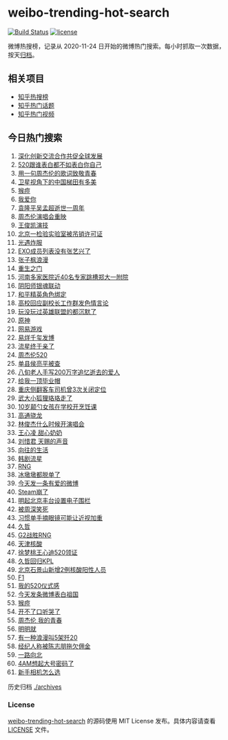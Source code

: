 # weibo-trending-hot-search

[![Build Status](https://github.com/justjavac/weibo-trending-hot-search/workflows/ci/badge.svg?branch=master)](https://github.com/justjavac/weibo-trending-hot-search/actions)
[![license](https://img.shields.io/github/license/justjavac/weibo-trending-hot-search)](https://github.com/justjavac/weibo-trending-hot-search/blob/master/LICENSE)

微博热搜榜，记录从 2020-11-24 日开始的微博热门搜索。每小时抓取一次数据，按天[归档](./archives)。

## 相关项目

- [知乎热搜榜](https://github.com/justjavac/zhihu-trending-top-search)
- [知乎热门话题](https://github.com/justjavac/zhihu-trending-hot-questions)
- [知乎热门视频](https://github.com/justjavac/zhihu-trending-hot-video)

## 今日热门搜索

<!-- BEGIN -->
<!-- 最后更新时间 Sat May 21 2022 03:06:28 GMT+0800 (China Standard Time) -->

1. [深化创新交流合作共促全球发展](https://s.weibo.com//weibo?q=%23%E6%B7%B1%E5%8C%96%E5%88%9B%E6%96%B0%E4%BA%A4%E6%B5%81%E5%90%88%E4%BD%9C%E5%85%B1%E4%BF%83%E5%85%A8%E7%90%83%E5%8F%91%E5%B1%95%23&Refer=new_time)
1. [520跟谁表白都不如表白你自己](https://s.weibo.com//weibo?q=520%E8%B7%9F%E8%B0%81%E8%A1%A8%E7%99%BD%E9%83%BD%E4%B8%8D%E5%A6%82%E8%A1%A8%E7%99%BD%E4%BD%A0%E8%87%AA%E5%B7%B1&Refer=top)
1. [用一句周杰伦的歌词致敬青春](https://s.weibo.com//weibo?q=%23%E7%94%A8%E4%B8%80%E5%8F%A5%E5%91%A8%E6%9D%B0%E4%BC%A6%E7%9A%84%E6%AD%8C%E8%AF%8D%E8%87%B4%E6%95%AC%E9%9D%92%E6%98%A5%23&Refer=top)
1. [卫星视角下的中国梯田有多美](https://s.weibo.com//weibo?q=%23%E5%8D%AB%E6%98%9F%E8%A7%86%E8%A7%92%E4%B8%8B%E7%9A%84%E4%B8%AD%E5%9B%BD%E6%A2%AF%E7%94%B0%E6%9C%89%E5%A4%9A%E7%BE%8E%23&Refer=top)
1. [猴痘](https://s.weibo.com//weibo?q=%E7%8C%B4%E7%97%98&Refer=top)
1. [我爱你](https://s.weibo.com//weibo?q=%E6%88%91%E7%88%B1%E4%BD%A0&Refer=top)
1. [袁隆平吴孟超逝世一周年](https://s.weibo.com//weibo?q=%23%E8%A2%81%E9%9A%86%E5%B9%B3%E5%90%B4%E5%AD%9F%E8%B6%85%E9%80%9D%E4%B8%96%E4%B8%80%E5%91%A8%E5%B9%B4%23&Refer=top)
1. [周杰伦演唱会重映](https://s.weibo.com//weibo?q=%23%E5%91%A8%E6%9D%B0%E4%BC%A6%E6%BC%94%E5%94%B1%E4%BC%9A%E9%87%8D%E6%98%A0%23&Refer=top)
1. [王俊凯演技](https://s.weibo.com//weibo?q=%23%E7%8E%8B%E4%BF%8A%E5%87%AF%E6%BC%94%E6%8A%80%23&Refer=top)
1. [北京一检验实验室被吊销许可证](https://s.weibo.com//weibo?q=%23%E5%8C%97%E4%BA%AC%E4%B8%80%E6%A3%80%E9%AA%8C%E5%AE%9E%E9%AA%8C%E5%AE%A4%E8%A2%AB%E5%90%8A%E9%94%80%E8%AE%B8%E5%8F%AF%E8%AF%81%23&Refer=top)
1. [光遇炸服](https://s.weibo.com//weibo?q=%23%E5%85%89%E9%81%87%E7%82%B8%E6%9C%8D%23&Refer=top)
1. [EXO成员列表没有张艺兴了](https://s.weibo.com//weibo?q=%23EXO%E6%88%90%E5%91%98%E5%88%97%E8%A1%A8%E6%B2%A1%E6%9C%89%E5%BC%A0%E8%89%BA%E5%85%B4%E4%BA%86%23&Refer=top)
1. [张子枫浪漫](https://s.weibo.com//weibo?q=%23%E5%BC%A0%E5%AD%90%E6%9E%AB%E6%B5%AA%E6%BC%AB%23&Refer=top)
1. [重生之门](https://s.weibo.com//weibo?q=%23%E9%87%8D%E7%94%9F%E4%B9%8B%E9%97%A8%23&Refer=top)
1. [河南多家医院近40名专家跳槽郑大一附院](https://s.weibo.com//weibo?q=%23%E6%B2%B3%E5%8D%97%E5%A4%9A%E5%AE%B6%E5%8C%BB%E9%99%A2%E8%BF%9140%E5%90%8D%E4%B8%93%E5%AE%B6%E8%B7%B3%E6%A7%BD%E9%83%91%E5%A4%A7%E4%B8%80%E9%99%84%E9%99%A2%23&Refer=top)
1. [阴阳师银魂联动](https://s.weibo.com//weibo?q=%23%E9%98%B4%E9%98%B3%E5%B8%88%E9%93%B6%E9%AD%82%E8%81%94%E5%8A%A8%23&Refer=top)
1. [和平精英角色绑定](https://s.weibo.com//weibo?q=%23%E5%92%8C%E5%B9%B3%E7%B2%BE%E8%8B%B1%E8%A7%92%E8%89%B2%E7%BB%91%E5%AE%9A%23&Refer=top)
1. [高校回应副校长工作群发色情言论](https://s.weibo.com//weibo?q=%23%E9%AB%98%E6%A0%A1%E5%9B%9E%E5%BA%94%E5%89%AF%E6%A0%A1%E9%95%BF%E5%B7%A5%E4%BD%9C%E7%BE%A4%E5%8F%91%E8%89%B2%E6%83%85%E8%A8%80%E8%AE%BA%23&Refer=top)
1. [玩没玩过英雄联盟的都沉默了](https://s.weibo.com//weibo?q=%23%E7%8E%A9%E6%B2%A1%E7%8E%A9%E8%BF%87%E8%8B%B1%E9%9B%84%E8%81%94%E7%9B%9F%E7%9A%84%E9%83%BD%E6%B2%89%E9%BB%98%E4%BA%86%23&Refer=top)
1. [原神](https://s.weibo.com//weibo?q=%23%E5%8E%9F%E7%A5%9E%23&Refer=top)
1. [网易游戏](https://s.weibo.com//weibo?q=%E7%BD%91%E6%98%93%E6%B8%B8%E6%88%8F&Refer=top)
1. [易烊千玺发博](https://s.weibo.com//weibo?q=%23%E6%98%93%E7%83%8A%E5%8D%83%E7%8E%BA%E5%8F%91%E5%8D%9A%23&Refer=top)
1. [流星终于亲了](https://s.weibo.com//weibo?q=%23%E6%B5%81%E6%98%9F%E7%BB%88%E4%BA%8E%E4%BA%B2%E4%BA%86%23&Refer=top)
1. [周杰伦520](https://s.weibo.com//weibo?q=%E5%91%A8%E6%9D%B0%E4%BC%A6520&Refer=top)
1. [单县侯亮平被查](https://s.weibo.com//weibo?q=%23%E5%8D%95%E5%8E%BF%E4%BE%AF%E4%BA%AE%E5%B9%B3%E8%A2%AB%E6%9F%A5%23&Refer=top)
1. [八旬老人手写200万字追忆逝去的爱人](https://s.weibo.com//weibo?q=%23%E5%85%AB%E6%97%AC%E8%80%81%E4%BA%BA%E6%89%8B%E5%86%99200%E4%B8%87%E5%AD%97%E8%BF%BD%E5%BF%86%E9%80%9D%E5%8E%BB%E7%9A%84%E7%88%B1%E4%BA%BA%23&Refer=top)
1. [给我一顶毕业帽](https://s.weibo.com//weibo?q=%23%E7%BB%99%E6%88%91%E4%B8%80%E9%A1%B6%E6%AF%95%E4%B8%9A%E5%B8%BD%23&Refer=top)
1. [重庆侧翻客车司机曾3次关闭定位](https://s.weibo.com//weibo?q=%23%E9%87%8D%E5%BA%86%E4%BE%A7%E7%BF%BB%E5%AE%A2%E8%BD%A6%E5%8F%B8%E6%9C%BA%E6%9B%BE3%E6%AC%A1%E5%85%B3%E9%97%AD%E5%AE%9A%E4%BD%8D%23&Refer=top)
1. [武大小狐狸珞珞走了](https://s.weibo.com//weibo?q=%23%E6%AD%A6%E5%A4%A7%E5%B0%8F%E7%8B%90%E7%8B%B8%E7%8F%9E%E7%8F%9E%E8%B5%B0%E4%BA%86%23&Refer=top)
1. [10岁颠勺女孩在学校开烹饪课](https://s.weibo.com//weibo?q=%2310%E5%B2%81%E9%A2%A0%E5%8B%BA%E5%A5%B3%E5%AD%A9%E5%9C%A8%E5%AD%A6%E6%A0%A1%E5%BC%80%E7%83%B9%E9%A5%AA%E8%AF%BE%23&Refer=top)
1. [高通骁龙](https://s.weibo.com//weibo?q=%23%E9%AB%98%E9%80%9A%E9%AA%81%E9%BE%99%23&Refer=top)
1. [林俊杰什么时候开演唱会](https://s.weibo.com//weibo?q=%23%E6%9E%97%E4%BF%8A%E6%9D%B0%E4%BB%80%E4%B9%88%E6%97%B6%E5%80%99%E5%BC%80%E6%BC%94%E5%94%B1%E4%BC%9A%23&Refer=top)
1. [王心凌 甜心奶奶](https://s.weibo.com//weibo?q=%E7%8E%8B%E5%BF%83%E5%87%8C%20%E7%94%9C%E5%BF%83%E5%A5%B6%E5%A5%B6&Refer=top)
1. [刘惜君 天赐的声音](https://s.weibo.com//weibo?q=%E5%88%98%E6%83%9C%E5%90%9B%20%E5%A4%A9%E8%B5%90%E7%9A%84%E5%A3%B0%E9%9F%B3&Refer=top)
1. [向往的生活](https://s.weibo.com//weibo?q=%E5%90%91%E5%BE%80%E7%9A%84%E7%94%9F%E6%B4%BB&Refer=top)
1. [韩剧流星](https://s.weibo.com//weibo?q=%E9%9F%A9%E5%89%A7%E6%B5%81%E6%98%9F&Refer=top)
1. [RNG](https://s.weibo.com//weibo?q=%23RNG%23&Refer=top)
1. [冰墩墩都脱单了](https://s.weibo.com//weibo?q=%23%E5%86%B0%E5%A2%A9%E5%A2%A9%E9%83%BD%E8%84%B1%E5%8D%95%E4%BA%86%23&Refer=top)
1. [今天发一条有爱的微博](https://s.weibo.com//weibo?q=%23%E4%BB%8A%E5%A4%A9%E5%8F%91%E4%B8%80%E6%9D%A1%E6%9C%89%E7%88%B1%E7%9A%84%E5%BE%AE%E5%8D%9A%23&Refer=top)
1. [Steam崩了](https://s.weibo.com//weibo?q=Steam%E5%B4%A9%E4%BA%86&Refer=top)
1. [明起北京丰台设置电子围栏](https://s.weibo.com//weibo?q=%23%E6%98%8E%E8%B5%B7%E5%8C%97%E4%BA%AC%E4%B8%B0%E5%8F%B0%E8%AE%BE%E7%BD%AE%E7%94%B5%E5%AD%90%E5%9B%B4%E6%A0%8F%23&Refer=top)
1. [被周深笑死](https://s.weibo.com//weibo?q=%23%E8%A2%AB%E5%91%A8%E6%B7%B1%E7%AC%91%E6%AD%BB%23&Refer=top)
1. [习惯单手摘眼镜可能让近视加重](https://s.weibo.com//weibo?q=%23%E4%B9%A0%E6%83%AF%E5%8D%95%E6%89%8B%E6%91%98%E7%9C%BC%E9%95%9C%E5%8F%AF%E8%83%BD%E8%AE%A9%E8%BF%91%E8%A7%86%E5%8A%A0%E9%87%8D%23&Refer=top)
1. [久哲](https://s.weibo.com//weibo?q=%E4%B9%85%E5%93%B2&Refer=top)
1. [G2战胜RNG](https://s.weibo.com//weibo?q=%23G2%E6%88%98%E8%83%9CRNG%23&Refer=top)
1. [天津核酸](https://s.weibo.com//weibo?q=%E5%A4%A9%E6%B4%A5%E6%A0%B8%E9%85%B8&Refer=top)
1. [徐梦桃王心迪520领证](https://s.weibo.com//weibo?q=%23%E5%BE%90%E6%A2%A6%E6%A1%83%E7%8E%8B%E5%BF%83%E8%BF%AA520%E9%A2%86%E8%AF%81%23&Refer=top)
1. [久哲回归KPL](https://s.weibo.com//weibo?q=%23%E4%B9%85%E5%93%B2%E5%9B%9E%E5%BD%92KPL%23&Refer=top)
1. [北京石景山新增2例核酸阳性人员](https://s.weibo.com//weibo?q=%23%E5%8C%97%E4%BA%AC%E7%9F%B3%E6%99%AF%E5%B1%B1%E6%96%B0%E5%A2%9E2%E4%BE%8B%E6%A0%B8%E9%85%B8%E9%98%B3%E6%80%A7%E4%BA%BA%E5%91%98%23&Refer=top)
1. [F1](https://s.weibo.com//weibo?q=F1&Refer=top)
1. [我的520仪式感](https://s.weibo.com//weibo?q=%23%E6%88%91%E7%9A%84520%E4%BB%AA%E5%BC%8F%E6%84%9F%23&Refer=top)
1. [今天发条微博表白祖国](https://s.weibo.com//weibo?q=%23%E4%BB%8A%E5%A4%A9%E5%8F%91%E6%9D%A1%E5%BE%AE%E5%8D%9A%E8%A1%A8%E7%99%BD%E7%A5%96%E5%9B%BD%23&Refer=new_time)
1. [猴痘](https://s.weibo.com//weibo?q=%23%E7%8C%B4%E7%97%98%23&Refer=top)
1. [开不了口听哭了](https://s.weibo.com//weibo?q=%23%E5%BC%80%E4%B8%8D%E4%BA%86%E5%8F%A3%E5%90%AC%E5%93%AD%E4%BA%86%23&Refer=top)
1. [周杰伦 我的青春](https://s.weibo.com//weibo?q=%E5%91%A8%E6%9D%B0%E4%BC%A6%20%E6%88%91%E7%9A%84%E9%9D%92%E6%98%A5&Refer=top)
1. [明明就](https://s.weibo.com//weibo?q=%E6%98%8E%E6%98%8E%E5%B0%B1&Refer=top)
1. [有一种浪漫叫5架歼20](https://s.weibo.com//weibo?q=%23%E6%9C%89%E4%B8%80%E7%A7%8D%E6%B5%AA%E6%BC%AB%E5%8F%AB5%E6%9E%B6%E6%AD%BC20%23&Refer=top)
1. [经纪人称被陈志朋拖欠佣金](https://s.weibo.com//weibo?q=%23%E7%BB%8F%E7%BA%AA%E4%BA%BA%E7%A7%B0%E8%A2%AB%E9%99%88%E5%BF%97%E6%9C%8B%E6%8B%96%E6%AC%A0%E4%BD%A3%E9%87%91%23&Refer=top)
1. [一路向北](https://s.weibo.com//weibo?q=%E4%B8%80%E8%B7%AF%E5%90%91%E5%8C%97&Refer=top)
1. [4AM想起大号密码了](https://s.weibo.com//weibo?q=%234AM%E6%83%B3%E8%B5%B7%E5%A4%A7%E5%8F%B7%E5%AF%86%E7%A0%81%E4%BA%86%23&Refer=top)
1. [新手相机怎么选](https://s.weibo.com//weibo?q=%23%E6%96%B0%E6%89%8B%E7%9B%B8%E6%9C%BA%E6%80%8E%E4%B9%88%E9%80%89%23&Refer=top)

<!-- END -->

历史归档 [./archives](./archives)

### License

[weibo-trending-hot-search](https://github.com/justjavac/weibo-trending-hot-search)
的源码使用 MIT License 发布。具体内容请查看 [LICENSE](./LICENSE) 文件。
